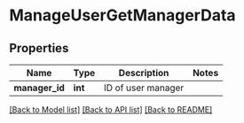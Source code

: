 # ManageUserGetManagerData

## Properties
Name | Type | Description | Notes
------------ | ------------- | ------------- | -------------
**manager_id** | **int** | ID of user manager | 

[[Back to Model list]](../README.md#documentation-for-models) [[Back to API list]](../README.md#documentation-for-api-endpoints) [[Back to README]](../README.md)


